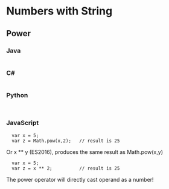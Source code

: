 #  Numbers with String

## Power
### Java
```
```

### C#
```  
```

### Python
```


```
### JavaScript
```
  var x = 5;
  var z = Math.pow(x,2);   // result is 25
```
Or x ** y (ES2016), produces the same result as Math.pow(x,y)
```
  var x = 5;
  var z = x ** 2;          // result is 25
```

The power operator will directly cast operand  as a number!